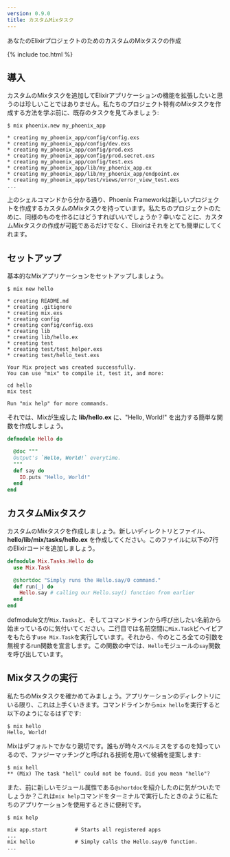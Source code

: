 ```yaml
---
version: 0.9.0
title: カスタムMixタスク
---
```


あなたのElixirプロジェクトのためのカスタムのMixタスクの作成

{% include toc.html %}

## 導入

カスタムのMixタスクを追加してElixirアプリケーションの機能を拡張したいと思うのは珍しいことではありません。私たちのプロジェクト特有のMixタスクを作成する方法を学ぶ前に、既存のタスクを見てみましょう:

```shell
$ mix phoenix.new my_phoenix_app

* creating my_phoenix_app/config/config.exs
* creating my_phoenix_app/config/dev.exs
* creating my_phoenix_app/config/prod.exs
* creating my_phoenix_app/config/prod.secret.exs
* creating my_phoenix_app/config/test.exs
* creating my_phoenix_app/lib/my_phoenix_app.ex
* creating my_phoenix_app/lib/my_phoenix_app/endpoint.ex
* creating my_phoenix_app/test/views/error_view_test.exs
...
```

上のシェルコマンドから分かる通り、Phoenix Frameworkは新しいプロジェクトを作成するカスタムのMixタスクを持っています。私たちのプロジェクトのために、同様のものを作るにはどうすればいいでしょうか？幸いなことに、カスタムMixタスクの作成が可能であるだけでなく、Elixirはそれをとても簡単にしてくれます。

## セットアップ

基本的なMixアプリケーションをセットアップしましょう。

```shell
$ mix new hello

* creating README.md
* creating .gitignore
* creating mix.exs
* creating config
* creating config/config.exs
* creating lib
* creating lib/hello.ex
* creating test
* creating test/test_helper.exs
* creating test/hello_test.exs

Your Mix project was created successfully.
You can use "mix" to compile it, test it, and more:

cd hello
mix test

Run "mix help" for more commands.
```

それでは、Mixが生成した **lib/hello.ex** に、"Hello, World!" を出力する簡単な関数を作成しましょう。

```elixir
defmodule Hello do

  @doc """
  Output's `Hello, World!` everytime.
  """
  def say do
    IO.puts "Hello, World!"
  end
end
```

## カスタムMixタスク

カスタムのMixタスクを作成しましょう。新しいディレクトリとファイル、**hello/lib/mix/tasks/hello.ex** を作成してください。このファイルに以下の7行のElixirコードを追加しましょう。

```elixir
defmodule Mix.Tasks.Hello do
  use Mix.Task

  @shortdoc "Simply runs the Hello.say/0 command."
  def run(_) do
    Hello.say # calling our Hello.say() function from earlier
  end
end
```

defmodule文が`Mix.Tasks`と、そしてコマンドラインから呼び出したい名前から始まっているのに気付いてください。二行目では名前空間に`Mix.Task`ビヘイビアをもたらす`use Mix.Task`を実行しています。それから、今のところ全ての引数を無視するrun関数を宣言します。この関数の中では、`Hello`モジュールの`say`関数を呼び出しています。

## Mixタスクの実行

私たちのMixタスクを確かめてみましょう。アプリケーションのディレクトリにいる限り、これは上手くいきます。コマンドラインから`mix hello`を実行すると以下のようになるはずです:

```shell
$ mix hello
Hello, World!
```

Mixはデフォルトでかなり親切です。誰もが時々スペルミスをするのを知っているので、ファジーマッチングと呼ばれる技術を用いて候補を提案します:

```shell
$ mix hell
** (Mix) The task "hell" could not be found. Did you mean "hello"?
```

また、前に新しいモジュール属性である`@shortdoc`を紹介したのに気がついたでしょうか？これは`mix help`コマンドをターミナルで実行したときのように私たちのアプリケーションを使用するときに便利です。

```shell
$ mix help

mix app.start         # Starts all registered apps
...
mix hello             # Simply calls the Hello.say/0 function.
...
```
